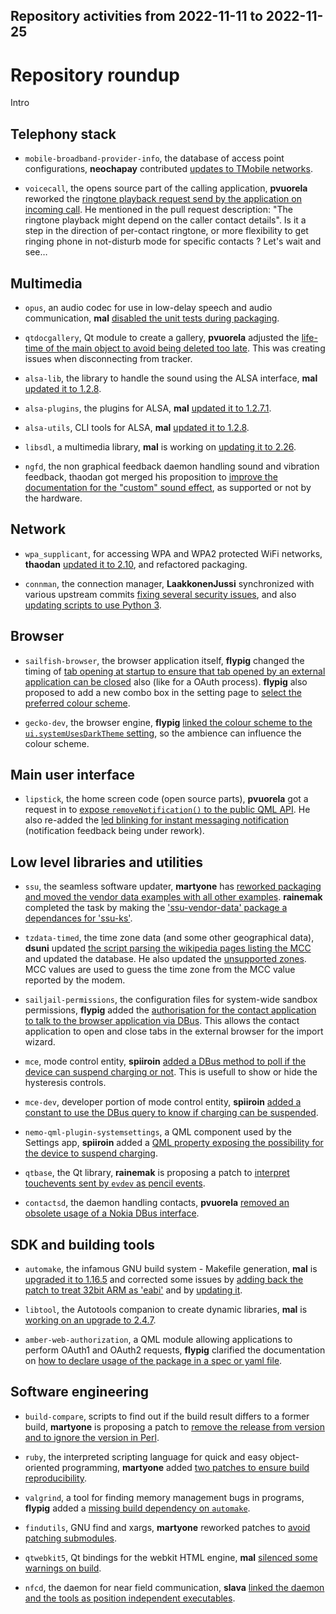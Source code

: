 Repository activities from 2022-11-11 to 2022-11-25
---------------------------------------------------

# Repository roundup

Intro

## Telephony stack

* `mobile-broadband-provider-info`, the database of access point configurations, **neochapay** contributed [updates to TMobile networks](https://github.com/sailfishos/mobile-broadband-provider-info/pull/15).

* `voicecall`, the opens source part of the calling application, **pvuorela** reworked the [ringtone playback request send by the application on incoming call](https://github.com/sailfishos/voicecall/pull/8). He mentioned in the pull request description: "The ringtone playback might depend on the caller contact details". Is it a step in the direction of per-contact ringtone, or more flexibility to get ringing phone in not-disturb mode for specific contacts ? Let's wait and see…

## Multimedia

* `opus`, an audio codec for use in low-delay speech and audio communication, **mal** [disabled the unit tests during packaging](https://github.com/sailfishos/opus/pull/1).

* `qtdocgallery`, Qt module to create a gallery, **pvuorela** adjusted the [life-time of the main object to avoid being deleted too late](https://github.com/sailfishos/qtdocgallery/pull/5). This was creating issues when disconnecting from tracker.

* `alsa-lib`, the library to handle the sound using the ALSA interface, **mal** [updated it to 1.2.8](https://github.com/sailfishos/alsa-lib/pull/1).

* `alsa-plugins`, the plugins for ALSA, **mal** [updated it to 1.2.7.1](https://github.com/sailfishos/alsa-plugins/pull/1).

* `alsa-utils`, CLI tools for ALSA, **mal** [updated it to 1.2.8](https://github.com/sailfishos/alsa-utils/pull/2).

* `libsdl`, a multimedia library, **mal** is working on [updating it to 2.26](https://github.com/sailfishos/libsdl/tree/update_226).

* `ngfd`, the non graphical feedback daemon handling sound and vibration feedback, thaodan got merged his proposition to [improve the documentation for the "custom" sound effect](https://github.com/sailfishos/ngfd/pull/6), as supported or not by the hardware.

## Network

* `wpa_supplicant`, for accessing WPA and WPA2 protected WiFi networks, **thaodan** [updated it to 2.10](https://github.com/sailfishos/wpa_supplicant/pull/4), and refactored packaging.

* `connman`, the connection manager, **LaakkonenJussi** synchronized with various upstream commits [fixing several security issues](https://github.com/sailfishos/connman/pull/32), and also [updating scripts to use Python 3](https://github.com/sailfishos/connman/pull/33).

## Browser

* `sailfish-browser`, the browser application itself, **flypig** changed the timing of [tab opening at startup to ensure that tab opened by an external application can be closed](https://github.com/sailfishos/sailfish-browser/pull/1006) also (like for a OAuth process). **flypig** also proposed to add a new combo box in the setting page to [select the preferred colour scheme](https://github.com/sailfishos/sailfish-browser/pull/1007).

* `gecko-dev`, the browser engine, **flypig** [linked the colour scheme to the `ui.systemUsesDarkTheme` setting](https://github.com/sailfishos/gecko-dev/pull/149), so the ambience can influence the colour scheme.

## Main user interface

* `lipstick`, the home screen code (open source parts), **pvuorela** got a request in to [expose `removeNotification()` to the public QML API](https://github.com/sailfishos/lipstick/pull/33). He also re-added the [led blinking for instant messaging notification](https://github.com/sailfishos/lipstick/pull/34) (notification feedback being under rework).

## Low level libraries and utilities

* `ssu`, the seamless software updater, **martyone** has [reworked packaging and moved the vendor data examples with all other examples](https://github.com/sailfishos/ssu/pull/11). **rainemak** completed the task by making the ['ssu-vendor-data' package a dependances for 'ssu-ks'](https://github.com/sailfishos/ssu/pull/12).

* `tzdata-timed`, the time zone data (and some other geographical data), **dsuni** updated [the script parsing the wikipedia pages listing the MCC](https://github.com/sailfishos/tzdata-timed/pull/2) and updated the database. He also updated the [unsupported zones](https://github.com/sailfishos/tzdata-timed/pull/3). MCC values are used to guess the time zone from the MCC value reported by the modem.

* `sailjail-permissions`, the configuration files for system-wide sandbox permissions, **flypig** added the [authorisation for the contact application to talk to the browser application via DBus](https://github.com/sailfishos/sailjail-permissions/pull/135). This allows the contact application to open and close tabs in the external browser for the import wizard.

* `mce`, mode control entity, **spiiroin** [added a DBus method to poll if the device can suspend charging or not](https://github.com/sailfishos/mce/pull/17). This is usefull to show or hide the hysteresis controls.

* `mce-dev`, developer portion of mode control entity, **spiiroin** [added a constant to use the DBus query to know if charging can be suspended](https://github.com/sailfishos/mce-dev/pull/5).

* `nemo-qml-plugin-systemsettings`, a QML component used by the Settings app, **spiiroin** added a [QML property exposing the possibility for the device to suspend charging](https://github.com/sailfishos/nemo-qml-plugin-systemsettings/pull/31).

* `qtbase`, the Qt library, **rainemak** is proposing a patch to [interpret touchevents sent by `evdev` as pencil events](https://github.com/sailfishos/qtbase/pull/13).

* `contactsd`, the daemon handling contacts, **pvuorela** [removed an obsolete usage of a Nokia DBus interface](https://github.com/sailfishos/contactsd/pull/5).

## SDK and building tools

* `automake`, the infamous GNU build system - Makefile generation, **mal** is [upgraded it to 1.16.5](https://github.com/sailfishos/automake/pull/1) and corrected some issues by [adding back the patch to treat 32bit ARM as 'eabi'](https://github.com/sailfishos/automake/pull/2) and by [updating it](https://github.com/sailfishos/automake/pull/3).

* `libtool`, the Autotools companion to create dynamic libraries, **mal** is [working on an upgrade to 2.4.7](https://github.com/sailfishos/libtool/tree/update_247).

* `amber-web-authorization`, a QML module allowing applications to perform OAuth1 and OAuth2 requests, **flypig** clarified the documentation on [how to declare usage of the package in a spec or yaml file](https://github.com/sailfishos/amber-web-authorization/pull/5).

## Software engineering

* `build-compare`, scripts to find out if the build result differs to a former build, **martyone** is proposing a patch to [remove the release from version and to ignore the version in Perl](https://github.com/sailfishos/build-compare/pull/5).

* `ruby`, the interpreted scripting language for quick and easy object-oriented programming, **martyone** added [two patches to ensure build reproducibility](https://github.com/sailfishos/ruby/pull/5).

* `valgrind`, a tool for finding memory management bugs in programs, **flypig** added a [missing build dependency on `automake`](https://github.com/sailfishos/valgrind/pull/10).

* `findutils`, GNU find and xargs, **martyone** reworked patches to [avoid patching submodules](https://github.com/sailfishos/findutils/pull/2).

* `qtwebkit5`, Qt bindings for the webkit HTML engine, **mal** [silenced some warnings on build](https://github.com/sailfishos/qtwebkit5/pull/7).

* `nfcd`, the daemon for near field communication, **slava** [linked the daemon and the tools as position independent executables](https://github.com/sailfishos/nfcd/commit/965bff00063689c81d568ee5e4e6124bdb019d66).